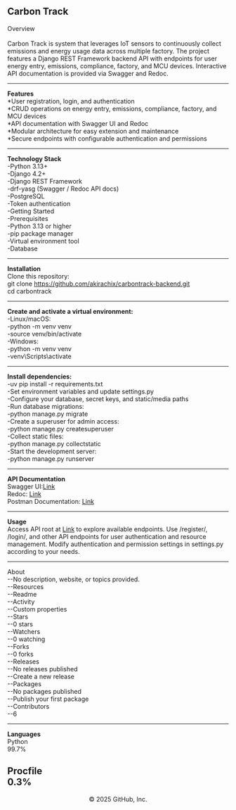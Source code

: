 **Carbon Track**<br>
---
Overview<br>
<br>
Carbon Track is system that leverages IoT sensors to continuously collect emissions and energy usage data across multiple factory. The project features a Django REST Framework backend API with endpoints for user energy entry, emissions, compliance, factory, and MCU devices. Interactive API documentation is provided via Swagger and Redoc.

---

**Features**<br>
*User registration, login, and authentication <br>
*CRUD operations on energy entry, emissions, compliance, factory, and MCU devices <br>
*API documentation with Swagger UI and Redoc <br>
*Modular architecture for easy extension and maintenance <br>
*Secure endpoints with configurable authentication and permissions <br>

---

**Technology Stack** <br>
-Python 3.13+ <br>
-Django 4.2+ <br>
-Django REST Framework <br>
-drf-yasg (Swagger / Redoc API docs) <br>
-PostgreSQL <br>
-Token authentication <br>
-Getting Started <br>
-Prerequisites <br>
-Python 3.13 or higher <br>
-pip package manager <br>
-Virtual environment tool <br>
-Database <br>

---

**Installation** <br>
Clone this repository: <br>
git clone https://github.com/akirachix/carbontrack-backend.git <br>
cd carbontrack <br>

---

**Create and activate a virtual environment:** <br>
-Linux/macOS: <br>
-python -m venv venv <br>
-source venv/bin/activate <br>
-Windows: <br>
-python -m venv venv <br>
-venv\Scripts\activate <br>

---

**Install dependencies:** <br>
-uv pip install -r requirements.txt <br>
-Set environment variables and update settings.py <br>
-Configure your database, secret keys, and static/media paths <br>
-Run database migrations: <br>
-python manage.py migrate <br>
-Create a superuser for admin access: <br>
-python manage.py createsuperuser <br>
-Collect static files: <br>
-python manage.py collectstatic <br>
-Start the development server: <br>
-python manage.py runserver <br>

---

**API Documentation** <br>
Swagger UI:[Link](https://carbon-track-680e7cff8d27.herokuapp.com/api/schema/swagger-ui/) <br>
Redoc: [Link](https://carbon-track-680e7cff8d27.herokuapp.com/api/schema/redoc/) <br>
Postman Documentation: [Link](https://documenter.getpostman.com/view/45609889/2sB3HooJrj)

---

**Usage** <br>
Access API root at [Link](https://carbon-track-680e7cff8d27.herokuapp.com/api/) to explore available endpoints.
Use /register/, /login/, and other API endpoints for user authentication and resource management.
Modify authentication and permission settings in settings.py according to your needs.

---

About <br>
--No description, website, or topics provided. <br>
--Resources<br>
--Readme<br>
--Activity <br>
--Custom properties <br>
--Stars <br>
--0 stars <br>
--Watchers <br>
--0 watching <br>
--Forks <br>
--0 forks <br>
--Releases <br>
--No releases published <br>
--Create a new release <br>
--Packages <br>
--No packages published <br>
--Publish your first package <br>
--Contributors <br>
--6

---

**Languages** <br>
Python <br>
99.7% <br>

Procfile<br> 
0.3% <br>
---

<p align="center">
 © 2025 GitHub, Inc.
</p>
